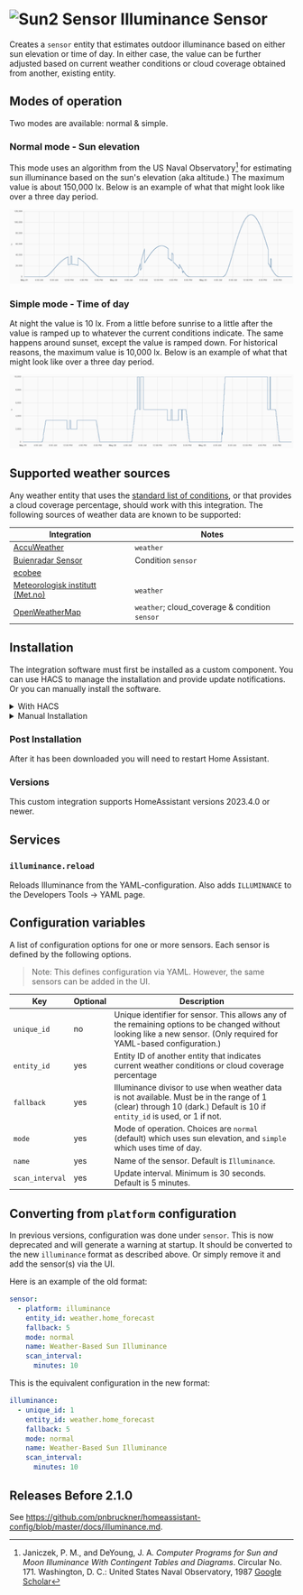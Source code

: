 # <img src="https://brands.home-assistant.io/illuminance/icon.png" alt="Sun2 Sensor" width="50" height="50"/> Illuminance Sensor
Creates a `sensor` entity that estimates outdoor illuminance based on either sun elevation or time of day.
In either case, the value can be further adjusted based on current weather conditions or cloud coverage obtained from another, existing entity.


## Modes of operation
Two modes are available: normal & simple.

### Normal mode - Sun elevation
This mode uses an algorithm from the US Naval Observatory[^1] for estimating sun illuminance based on the sun's elevation (aka altitude.) The maximum value is about 150,000 lx. Below is an example of what that might look like over a three day period.

<p align="center">
  <img src=images/normal.png>
</p>

[^1]: Janiczek, P. M., and DeYoung, J. A. _Computer Programs for Sun and Moon Illuminance With Contingent Tables and Diagrams_. Circular No. 171. Washington, D. C.: United States Naval Observatory, 1987 [Google Scholar](https://scholar.google.com/scholar_lookup?title=Computer%20programs%20for%20sun%20and%20moon%20illuminance%20with%20contingent%20tables%20and%20diagrams&author=P.%20M.%20Janiczek&author=J.%20A.%20Deyoung&publication_year=1987&book=Computer%20programs%20for%20sun%20and%20moon%20illuminance%20with%20contingent%20tables%20and%20diagrams)

### Simple mode - Time of day
At night the value is 10 lx. From a little before sunrise to a little after the value is ramped up to whatever the current conditions indicate. The same happens around sunset, except the value is ramped down. For historical reasons, the maximum value is 10,000 lx. Below is an example of what that might look like over a three day period.

<p align="center">
  <img src=images/simple.png>
</p>

## Supported weather sources
Any weather entity that uses the [standard list of conditions](https://www.home-assistant.io/integrations/weather/#condition-mapping), or that provides a cloud coverage percentage, should work with this integration.
The following sources of weather data are known to be supported:

Integration | Notes
-|-
[AccuWeather](https://www.home-assistant.io/integrations/accuweather/) | `weather`
[Buienradar Sensor](https://www.home-assistant.io/integrations/buienradar/#sensor) | Condition `sensor`
[ecobee](https://www.home-assistant.io/integrations/ecobee/) |
[Meteorologisk institutt (Met.no)](https://www.home-assistant.io/integrations/met/) | `weather`
[OpenWeatherMap](https://www.home-assistant.io/integrations/openweathermap/) | `weather`; cloud_coverage & condition `sensor`

## Installation

The integration software must first be installed as a custom component.
You can use HACS to manage the installation and provide update notifications.
Or you can manually install the software.

<details>
<summary>With HACS</summary>

[![hacs_badge](https://img.shields.io/badge/HACS-Custom-41BDF5.svg)](https://hacs.xyz/)

1. Add this repo as a [custom repository](https://hacs.xyz/docs/faq/custom_repositories/):
   It should then appear as a new integration. Click on it. If necessary, search for "illuminance".
   ```text
   https://github.com/pnbruckner/ha-illuminance
   ```
   Or use this button:
  
   [![Open your Home Assistant instance and open a repository inside the Home Assistant Community Store.](https://my.home-assistant.io/badges/hacs_repository.svg)](https://my.home-assistant.io/redirect/hacs_repository/?owner=pnbruckner&repository=ha-illuminance&category=integration)

1. Download the integration using the appropriate button.

</details>

<details>
<summary>Manual Installation</summary>

Place a copy of the files from [`custom_components/illuminance`](custom_components/illuminance)
in `<config>/custom_components/illuminance`,
where `<config>` is your Home Assistant configuration directory.

>__NOTE__: When downloading, make sure to use the `Raw` button from each file's page.

</details>

### Post Installation

After it has been downloaded you will need to restart Home Assistant.

### Versions

This custom integration supports HomeAssistant versions 2023.4.0 or newer.

## Services

### `illuminance.reload`

Reloads Illuminance from the YAML-configuration. Also adds `ILLUMINANCE` to the Developers Tools -> YAML page.

## Configuration variables

A list of configuration options for one or more sensors. Each sensor is defined by the following options.

> Note: This defines configuration via YAML. However, the same sensors can be added in the UI.

Key | Optional | Description
-|-|-
`unique_id` | no | Unique identifier for sensor. This allows any of the remaining options to be changed without looking like a new sensor. (Only required for YAML-based configuration.)
`entity_id` | yes | Entity ID of another entity that indicates current weather conditions or cloud coverage percentage
`fallback` | yes | Illuminance divisor to use when weather data is not available. Must be in the range of 1 (clear) through 10 (dark.) Default is 10 if `entity_id` is used, or 1 if not.
`mode` | yes | Mode of operation. Choices are `normal` (default) which uses sun elevation, and `simple` which uses time of day.
`name` | yes | Name of the sensor. Default is `Illuminance`.
`scan_interval` | yes | Update interval. Minimum is 30 seconds. Default is 5 minutes.

## Converting from `platform` configuration

In previous versions, configuration was done under `sensor`.
This is now deprecated and will generate a warning at startup.
It should be converted to the new `illuminance` format as described above.
Or simply remove it and add the sensor(s) via the UI.

Here is an example of the old format:

```yaml
sensor:
  - platform: illuminance
    entity_id: weather.home_forecast
    fallback: 5
    mode: normal
    name: Weather-Based Sun Illuminance
    scan_interval:
      minutes: 10
```

This is the equivalent configuration in the new format:

```yaml
illuminance:
  - unique_id: 1
    entity_id: weather.home_forecast
    fallback: 5
    mode: normal
    name: Weather-Based Sun Illuminance
    scan_interval:
      minutes: 10
```

## Releases Before 2.1.0
See https://github.com/pnbruckner/homeassistant-config/blob/master/docs/illuminance.md.
